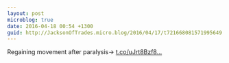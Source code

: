 ```yaml
---
layout: post
microblog: true
date: 2016-04-18 00:54 +1300
guid: http://JacksonOfTrades.micro.blog/2016/04/17/t721668081571995649.html
---
```

Regaining movement after paralysis→ [t.co/uJrt8Bzf8...](https://t.co/uJrt8Bzf8p)
